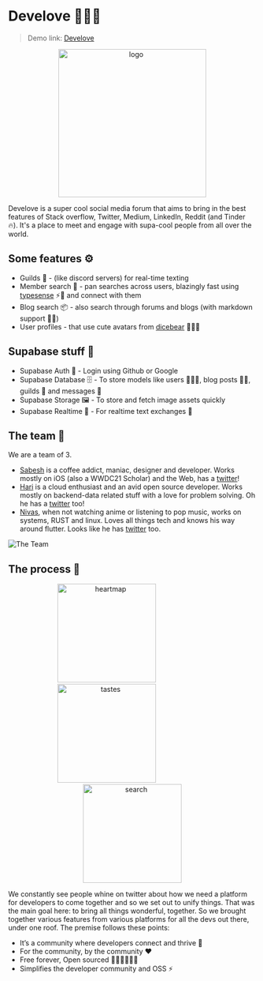 # Develove 🧑🏾‍💻

> Demo link: [Develove](https://develove.luxecraft.org/)
<p align="center">
  <img alt="logo" src="https://eiitsgowqlbvulpsadlu.supabase.in/storage/v1/object/sign/images/logo.png?token=eyJhbGciOiJIUzI1NiIsInR5cCI6IkpXVCJ9.eyJ1cmwiOiJpbWFnZXMvbG9nby5wbmciLCJpYXQiOjE2MzM4ODg0MTIsImV4cCI6MTk0OTI0ODQxMn0.84dDS-HB6bScz36SnzHnVrn9cxVMgJlhh7onctx4Wfo" height="300px"/>
</p>
Develove is a super cool social media forum that aims to bring in the best features of Stack overflow, Twitter, Medium, LinkedIn, Reddit (and Tinder 🔥). It's a place to meet and engage with supa-cool people from all over the world.

## Some features ⚙️

- Guilds 👾 - (like discord servers) for real-time texting
- Member search 🥷 - pan searches across users, blazingly fast using [typesense](https://typesense.org) ⚡️🔎 and connect with them
- Blog search 📦 - also search through forums and blogs (with markdown support 💅🏽)
- User profiles - that use cute avatars from [dicebear](https://avatars.dicebear.com) 🧘🏽‍♂

## Supabase stuff 👀

- Supabase Auth 🔑 - Login using Github or Google
- Supabase Database 🗄 - To store models like users 🧔🏽‍♂️, blog posts ✍🏽, guilds 👾 and messages 💬
- Supabase Storage 🖼 - To store and fetch image assets quickly
- Supabase Realtime 💭 - For realtime text exchanges 🦾

## The team 🤡

We are a team of 3.

- [Sabesh](https://github.com/programVeins/) is a coffee addict, maniac, designer and developer. Works mostly on iOS (also a WWDC21 Scholar) and the Web, has a [twitter](https://twitter.com/sabeshbharathi)!
- [Hari](https://github.com/harisarang) is a cloud enthusiast and an avid open source developer. Works mostly on backend-data related stuff with a love for problem solving. Oh he has a [twitter](https://twitter.com/_harisaran_) too!
- [Nivas](https://github.com/Nithsua), when not watching anime or listening to pop music, works on systems, RUST and linux. Loves all things tech and knows his way around flutter. Looks like he has [twitter](https://twitter.com/nithsua) too.

![The Team](https://eiitsgowqlbvulpsadlu.supabase.in/storage/v1/object/sign/images/team.JPEG?token=eyJhbGciOiJIUzI1NiIsInR5cCI6IkpXVCJ9.eyJ1cmwiOiJpbWFnZXMvdGVhbS5KUEVHIiwiaWF0IjoxNjMzODg4MzIwLCJleHAiOjE5NDkyNDgzMjB9.j-qXzpJxq6zT6tsnQwQcOkz9vluTvQeIGtbfh9dNQEQ)

## The process 🤔

<p align="middle">
  <img src="https://eiitsgowqlbvulpsadlu.supabase.in/storage/v1/object/sign/images/heartmap.png?token=eyJhbGciOiJIUzI1NiIsInR5cCI6IkpXVCJ9.eyJ1cmwiOiJpbWFnZXMvaGVhcnRtYXAucG5nIiwiaWF0IjoxNjMzODg4MDk2LCJleHAiOjE5NDkyNDgwOTZ9.dmxtvL-L_jci-mDCh8wXU3I1UqQouz8rHgFKibTp17g" alt="heartmap" height="200px"/>
  <img width="100px"/>
  <img src="https://eiitsgowqlbvulpsadlu.supabase.in/storage/v1/object/sign/images/taste.png?token=eyJhbGciOiJIUzI1NiIsInR5cCI6IkpXVCJ9.eyJ1cmwiOiJpbWFnZXMvdGFzdGUucG5nIiwiaWF0IjoxNjMzODg4ODQzLCJleHAiOjE5NDkyNDg4NDN9.3eeGhwu2856Pero-UycDHpGbsr3dcM33CXsUYzmquRo" alt="tastes" height="200px"/>
  <img width="100px"/>
  <img src="https://eiitsgowqlbvulpsadlu.supabase.in/storage/v1/object/sign/images/searcg.png?token=eyJhbGciOiJIUzI1NiIsInR5cCI6IkpXVCJ9.eyJ1cmwiOiJpbWFnZXMvc2VhcmNnLnBuZyIsImlhdCI6MTYzMzg4ODgzMSwiZXhwIjoxOTQ5MjQ4ODMxfQ.FCEOf1Ms16LqKUbq4VPP-VJrCujDpFjQtVBi04XdB4k" alt="search" height="200px"/>
</p>

We constantly see people whine on twitter about how we need a platform for developers to come together and so we set out to unify things. That was the main goal here: to bring all things wonderful, together. So we brought together various features from various platforms for all the devs out there, under one roof. The premise follows these points:

- It’s a community where developers connect and thrive 👯
- For the community, by the community ❤️
- Free forever, Open sourced 👨🏾‍💻👩🏼‍💻
- Simplifies the developer community and OSS ⚡️
